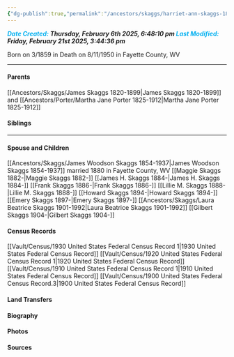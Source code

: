 ```yaml
---
{"dg-publish":true,"permalink":"/ancestors/skaggs/harriet-ann-skaggs-1859-1950/","tags":["Harriet-Ann-Skaggs"]}
---
```


***<font color="#00b0f0">Date Created:</font> Thursday, February 6th 2025, 6:48:10 pm*
*<font color="#00b0f0">Last Modified:</font> Friday, February 21st 2025, 3:44:36 pm***

Born on  3/1859 in <!-- link to place -->
Death on 8/11/1950 in Fayette County, WV

---
#### Parents

[[Ancestors/Skaggs/James Skaggs 1820-1899\|James Skaggs 1820-1899]] and [[Ancestors/Porter/Martha Jane Porter 1825-1912\|Martha Jane Porter 1825-1912]]
#### Siblings
<!-- Link to sibling -->

---
#### Spouse and Children
[[Ancestors/Skaggs/James Woodson Skaggs 1854-1937\|James Woodson Skaggs 1854-1937]]  married 1880 in Fayette County, WV
[[Maggie Skaggs 1882-\|Maggie Skaggs 1882-]]
[[James H. Skaggs 1884-\|James H. Skaggs 1884-]]
[[Frank Skaggs 1886-\|Frank Skaggs 1886-]]
[[Lillie M. Skaggs 1888-\|Lillie M. Skaggs 1888-]]
[[Howard Skaggs 1894-\|Howard Skaggs 1894-]]
[[Emery Skaggs 1897-\|Emery Skaggs 1897-]]
[[Ancestors/Skaggs/Laura Beatrice Skaggs 1901-1992\|Laura Beatrice Skaggs 1901-1992]]
[[Gilbert Skaggs 1904-\|Gilbert Skaggs 1904-]]

#### Census Records
[[Vault/Census/1930 United States Federal Census Record 1\|1930 United States Federal Census Record]]
[[Vault/Census/1920 United States Federal Census Record 1\|1920 United States Federal Census Record]]
[[Vault/Census/1910 United States Federal Census Record 1\|1910 United States Federal Census Record]]
[[Vault/Census/1900 United States Federal Census Record.3\|1900 United States Federal Census Record]]
#### Land Transfers

#### Biography

#### Photos

#### Sources


